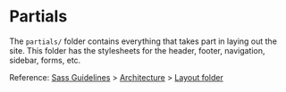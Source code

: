# Partials

The `partials/` folder contains everything that takes part in laying out the site. This folder has the stylesheets for the header, footer, navigation, sidebar, forms, etc.

Reference: [Sass Guidelines](http://sass-guidelin.es/) > [Architecture](http://sass-guidelin.es/#architecture) > [Layout folder](http://sass-guidelin.es/#layout-folder)
